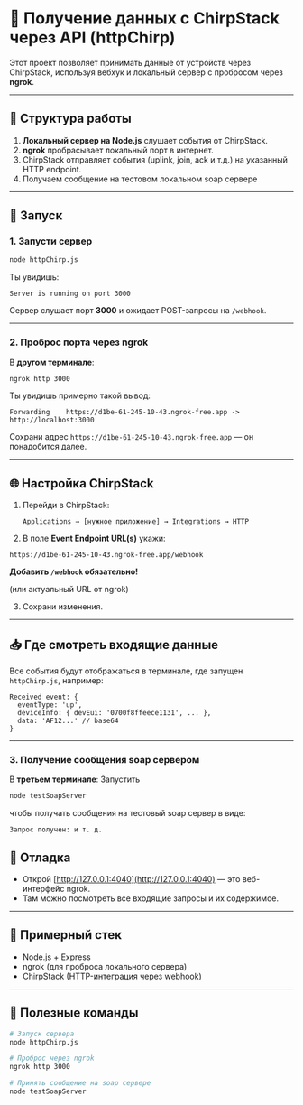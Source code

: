 # 📡 Получение данных с ChirpStack через API (httpChirp)

Этот проект позволяет принимать данные от устройств через ChirpStack, используя вебхук и локальный сервер с пробросом через **ngrok**.

---

## 🔧 Структура работы

1. **Локальный сервер на Node.js** слушает события от ChirpStack.
2. **ngrok** пробрасывает локальный порт в интернет.
3. ChirpStack отправляет события (uplink, join, ack и т.д.) на указанный HTTP endpoint.
4. Получаем сообщение на тестовом локальном soap сервере

---

## 🚀 Запуск

### 1. Запусти сервер

```bash
node httpChirp.js
```

Ты увидишь:

```
Server is running on port 3000
```

Сервер слушает порт **3000** и ожидает POST-запросы на `/webhook`.

---

### 2. Проброс порта через ngrok

В **другом терминале**:

```bash
ngrok http 3000
```

Ты увидишь примерно такой вывод:

```
Forwarding    https://d1be-61-245-10-43.ngrok-free.app -> http://localhost:3000
```

Сохрани адрес `https://d1be-61-245-10-43.ngrok-free.app` — он понадобится далее.

---

## 🌐 Настройка ChirpStack

1. Перейди в ChirpStack:
   ```
   Applications → [нужное приложение] → Integrations → HTTP
   ```

2. В поле **Event Endpoint URL(s)** укажи:

```
https://d1be-61-245-10-43.ngrok-free.app/webhook
```
**Добавить ```/webhook``` обязательно!** 

(или актуальный URL от ngrok)

3. Сохрани изменения.

---

## 📥 Где смотреть входящие данные

Все события будут отображаться в терминале, где запущен `httpChirp.js`, например:

```
Received event: {
  eventType: 'up',
  deviceInfo: { devEui: '0700f8ffeece1131', ... },
  data: 'AF12...' // base64
}
```

---
### 3. Получение сообщения soap сервером

В **третьем терминале**:
Запустить 

```bash
node testSoapServer 
```

чтобы получать сообщения на тестовый soap сервер в виде:
```
Запрос получен: и т. д.
```

## 🧪 Отладка

- Открой [http://127.0.0.1:4040](http://127.0.0.1:4040) — это веб-интерфейс ngrok.
- Там можно посмотреть все входящие запросы и их содержимое.

---

## 🧼 Примерный стек

- Node.js + Express
- ngrok (для проброса локального сервера)
- ChirpStack (HTTP-интеграция через webhook)

---

## 📎 Полезные команды

```bash
# Запуск сервера
node httpChirp.js

# Проброс через ngrok
ngrok http 3000

# Принять сообщение на soap сервере
node testSoapServer 
```


